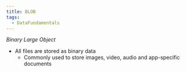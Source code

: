```yaml
---
title: BLOB
tags:
  - DataFundamentals
---
```

*Binary Large Object*
- All files are stored as binary data
	- Commonly used to store images, video, audio and app-specific documents
